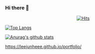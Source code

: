 ### Hi there 👋

<!--
**Lay4U/Lay4U** is a ✨ _special_ ✨ repository because its `README.md` (this file) appears on your GitHub profile.

Here are some ideas to get you started:

- 🔭 I’m currently working on ...
- 🌱 I’m currently learning ...
- 👯 I’m looking to collaborate on ...
- 🤔 I’m looking for help with ...
- 💬 Ask me about ...
- 📫 How to reach me: ...
- 😄 Pronouns: ...
- ⚡ Fun fact: ...
-->
 <div align=center>
	
  [![Hits](https://hits.seeyoufarm.com/api/count/incr/badge.svg?url=https%3A%2F%2Fgithub.com%2Fzzsza)](https://hits.seeyoufarm.com) 
	
  </div>
  
[![Top Langs](https://github-readme-stats.vercel.app/api/top-langs/?username=Lay4U)](https://github.com/Lay4U/Lay4U)

[![Anurag's github stats](https://github-readme-stats.vercel.app/api?username=Lay4U)](https://github.com/Lay4U/Lay4U)

https://leejunheee.github.io/portfolio/
